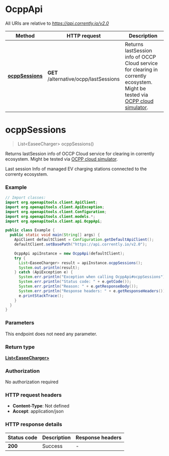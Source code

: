 # OcppApi

All URIs are relative to *https://api.corrently.io/v2.0*

Method | HTTP request | Description
------------- | ------------- | -------------
[**ocppSessions**](OcppApi.md#ocppSessions) | **GET** /alternative/ocpp/lastSessions | Returns lastSession info of OCCP Cloud service for clearing in corrently ecosystem. Might be tested via [OCPP cloud simulator](https://ocpp.corrently.cloud).


<a name="ocppSessions"></a>
# **ocppSessions**
> List&lt;EaseeCharger&gt; ocppSessions()

Returns lastSession info of OCCP Cloud service for clearing in corrently ecosystem. Might be tested via [OCPP cloud simulator](https://ocpp.corrently.cloud).

Last session Info of managed EV charging stations connected to the correnty ecosystem.    

### Example
```java
// Import classes:
import org.openapitools.client.ApiClient;
import org.openapitools.client.ApiException;
import org.openapitools.client.Configuration;
import org.openapitools.client.models.*;
import org.openapitools.client.api.OcppApi;

public class Example {
  public static void main(String[] args) {
    ApiClient defaultClient = Configuration.getDefaultApiClient();
    defaultClient.setBasePath("https://api.corrently.io/v2.0");

    OcppApi apiInstance = new OcppApi(defaultClient);
    try {
      List<EaseeCharger> result = apiInstance.ocppSessions();
      System.out.println(result);
    } catch (ApiException e) {
      System.err.println("Exception when calling OcppApi#ocppSessions");
      System.err.println("Status code: " + e.getCode());
      System.err.println("Reason: " + e.getResponseBody());
      System.err.println("Response headers: " + e.getResponseHeaders());
      e.printStackTrace();
    }
  }
}
```

### Parameters
This endpoint does not need any parameter.

### Return type

[**List&lt;EaseeCharger&gt;**](EaseeCharger.md)

### Authorization

No authorization required

### HTTP request headers

 - **Content-Type**: Not defined
 - **Accept**: application/json

### HTTP response details
| Status code | Description | Response headers |
|-------------|-------------|------------------|
**200** | Success |  -  |

